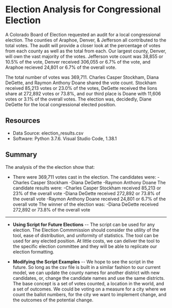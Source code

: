 # Election Analysis for Congressional Election

A Colorado Board of Election requested an audit for a local congressional election. The counties of Araphoe, Denver, & Jefferson all contributed to the total votes. The audit will provide a closer look at the percentage of votes from each county as well as the total from each. Our largest county, Denver, will own the vast majority of the votes. Jefferson vote count was 38,855 or 10.5% of the vote, Denver received 306,055 or 6.7% of the vote, and Araphoe recieved 24,801 or 6.7% of the overall vote. 


The total number of votes was 369,711. Charles Casper Stockham, Diana DeGette, and Raymon Anthony Doane shared the vote count. Stockham received 85,213 votes or 23.0% of the votes, DeGette received the lions share at 272,892 votes or 73.8%, and our third place is Doane with 11,606 votes or 3.1% of the overall votes. The election was, decidedly, Diane DeGette for the local congressional elected position. 

## Resources
- Data Source: election_results.csv
- Software: Python 3.7.6. Visual Studio Code, 1.38.1

## Summary
The analysis of the the election show that:
- There were 369,711 votes cast in the election.
The candidates were:
    -Charles Casper Stockham
    -Diana DeGette
    -Raymon Anthony Doane
The candidate results were:
    -Charles Casper Stockham received 85,213 or 23% of the overall vote
    -Diana DeGette received 272,892 or 73.8% of the overall vote
    -Raymon Anthony Doane received 24,801 or 6.7% of the overall vote
The winner of the election was:
    -Diana DeGette received 272,892 or 73.8% of the overall vote
    
---

- **Using Script for Future Elections**
-- The script can be used for any election. The Election Commmission should consider the utility of the tool, ease of distribution, and uniformity of statistics. The tool can be used for any elected position. At little costs, we can deliver the tool to the specific election committee and they will be able to replicate our election formatting. 

- **Modifying the Script Examples**
-- We hope to see the script in the future. So long as the csv file is built in a similar fashion to our current model, we can update the county names for another district with new candidates, or, change the candidate names and use the same districts. The base concept is a set of votes counted, a location in the world, and a set of outcomes. We could be voting on a measure for a city where we count the ballot numbers, for the city we want to implement change, and the outcomes of the potential change. 

